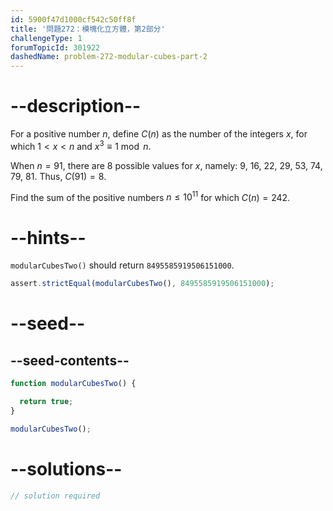 ```yaml
---
id: 5900f47d1000cf542c50ff8f
title: '問題272：模塊化立方體，第2部分'
challengeType: 1
forumTopicId: 301922
dashedName: problem-272-modular-cubes-part-2
---
```


# --description--

For a positive number $n$, define $C(n)$ as the number of the integers $x$, for which $1 < x < n$ and $x^3 \equiv 1\bmod n$.

When $n = 91$, there are 8 possible values for $x$, namely: 9, 16, 22, 29, 53, 74, 79, 81. Thus, $C(91) = 8$.

Find the sum of the positive numbers $n ≤ {10}^{11}$ for which $C(n)=242$.

# --hints--

`modularCubesTwo()` should return `8495585919506151000`.

```js
assert.strictEqual(modularCubesTwo(), 8495585919506151000);
```

# --seed--

## --seed-contents--

```js
function modularCubesTwo() {

  return true;
}

modularCubesTwo();
```

# --solutions--

```js
// solution required
```
